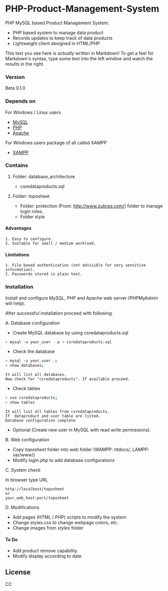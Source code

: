 # PHP-Product-Management-System

PHP MySQL based Product Management System.

  - PHP based system to manage data product
  - Records updates to keep track of data products
  - Lightweight client designed in HTML/PHP

This text you see here is *actually* written in Markdown! To get a feel for Markdown's syntax, type some text into the left window and watch the results in the right.

### Version
Beta 0.1.0

### Depends on

For Windows / Linux users
- [MySQL] 
- [PHP]
- [Apache] 

For Windows users package of all called XAMPP
- [XAMPP]

### Contains

1. Folder: database_architecture
    - csredataproducts.sql

2. Folder: toposheet
    - Folder: protection (From: http://www.zubrag.com/) folder to manage login roles.
	- Folder style
	
#### Advantages

	1. Easy to configure.
	2. Suitable for small / medium workload.

#### Limitations

	1. File based authentication (not advisible for very sensitive information).
	2. Passwords stored in plain text.
	
### Installation

Install and configure MySQL, PHP and Apache web server (PHPMyAdmin will help).

After successful installation proceed with following.

A. Database configuration

- Create MySQL database by using csredataproducts.sql
```sh
> mysql -u your_user - p < csredataproducts.sql
```

- Check the database 
```sh
> mysql -u your_user -p 
> show databases;
```
    It will list all databases.
    Now check for "csredataproducts". If available proceed.

- Check tables 
```sh
> use csredataproducts;
> show tables
```

    It will list all tables from csredataproducts.
    If  dataproduct and user table are listed. 
    Database configuration complete

- Optional (Create new user in MySQL with read write permissions).

B. Web configuration

- Copy *toposheet* folder into web folder (WAMPP: htdocs/, LAMPP: var/www/)
- Modify *login.php* to add database configurations

C. System check

In browser type URL

    http://localhost/toposheet
    or 
    your_web_host:port/toposheet

D. Modifications

- Add pages (HTML / PHP) scripts to modify the system
- Change styles.css to change webpage colors, etc.
- Change images from *styles* folder

#### To Do
	
- Add product remove capability.
- Modify display according to date.

License
----

CC

[MySQL]: <https://www.mysql.com/>
[PHP]: <https://secure.php.net/>
[Apache]: <https://httpd.apache.org/>
[XAMPP]: <https://www.apachefriends.org/>
